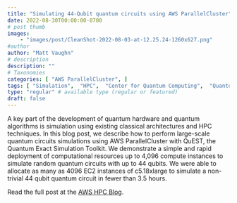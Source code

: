 ```yaml
---
title: "Simulating 44-Qubit quantum circuits using AWS ParallelCluster"
date: 2022-08-30T00:00:00-0700
# post thumb
images:
    - "images/post/CleanShot-2022-08-03-at-12.25.24-1260x627.png"
#author
author: "Matt Vaughn"
# description
description: ""
# Taxonomies
categories: [ "AWS ParallelCluster", ]
tags: [ "Simulation",  "HPC",  "Center for Quantum Computing",  "Quantum Technologies",  "Quantum technologies",  "ParallelCluster",  "hpcblog", ]
type: "regular" # available type (regular or featured)
draft: false
---
```


A key part of the development of quantum hardware and quantum algorithms is simulation using existing classical architectures and HPC techniques. In this blog post, we describe how to perform large-scale quantum circuits simulations using AWS ParallelCluster with QuEST, the Quantum Exact Simulation Toolkit. We demonstrate a simple and rapid deployment of computational resources up to 4,096 compute instances to simulate random quantum circuits with up to 44 qubits. We were able to allocate as many as 4096 EC2 instances of c5.18xlarge to simulate a non-trivial 44 qubit quantum circuit in fewer than 3.5 hours.

Read the full post at the [AWS HPC Blog](https://aws.amazon.com/blogs/hpc/simulating-44-qubit-quantum-circuits-using-aws-parallelcluster/).
